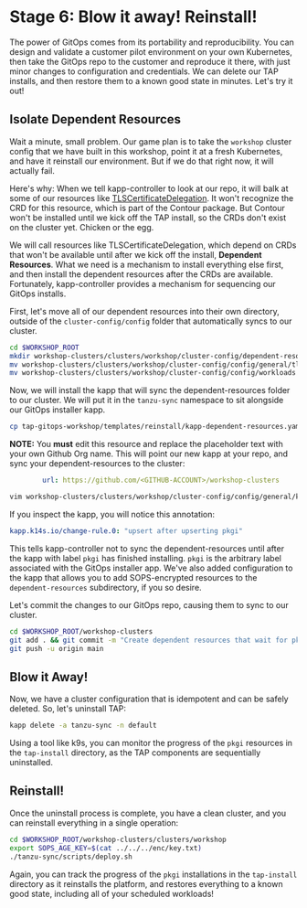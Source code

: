 # Stage 6: Blow it away! Reinstall!

The power of GitOps comes from its portability and reproducibility. You can design and validate a customer pilot environment on your own Kubernetes, then take the GitOps repo to the customer and reproduce it there, with just minor changes to configuration and credentials. We can delete our TAP installs, and then restore them to a known good state in minutes. Let's try it out!

## Isolate Dependent Resources

Wait a minute, small problem. Our game plan is to take the `workshop` cluster config that we have built in this workshop, point it at a fresh Kubernetes, and have it reinstall our environment. But if we do that right now, it will actually fail. 

Here's why: When we tell kapp-controller to look at our repo, it will balk at some of our resources like [TLSCertificateDelegation](templates/ingress/tls-certificate-delegation.yaml). It won't recognize the CRD for this resource, which is part of the Contour package. But Contour won't be installed until we kick off the TAP install, so the CRDs don't exist on the cluster yet. Chicken or the egg.

We will call resources like TLSCertificateDelegation, which depend on CRDs that won't be available until after we kick off the install, **Dependent Resources**. What we need is a mechanism to install everything else first, and then install the dependent resources after the CRDs are available. Fortunately, kapp-controller provides a mechanism for sequencing our GitOps installs.

First, let's move all of our dependent resources into their own directory, outside of the `cluster-config/config` folder that automatically syncs to our cluster.

```bash
cd $WORKSHOP_ROOT
mkdir workshop-clusters/clusters/workshop/cluster-config/dependent-resources
mv workshop-clusters/clusters/workshop/cluster-config/config/general/tls-certificate-delegation.yaml workshop-clusters/clusters/workshop/cluster-config/dependent-resources
mv workshop-clusters/clusters/workshop/cluster-config/config/workloads workshop-clusters/clusters/workshop/cluster-config/dependent-resources
```

Now, we will install the kapp that will sync the dependent-resources folder to our cluster. We will put it in the `tanzu-sync` namespace to sit alongside our GitOps installer kapp.

```bash
cp tap-gitops-workshop/templates/reinstall/kapp-dependent-resources.yaml workshop-clusters/clusters/workshop/cluster-config/config/general
```

**NOTE:** You **must** edit this resource and replace the placeholder text with your own Github Org name. This will point our new kapp at your repo, and sync your dependent-resources to the cluster:

```yaml
        url: https://github.com/<GITHUB-ACCOUNT>/workshop-clusters
```

```bash
vim workshop-clusters/clusters/workshop/cluster-config/config/general/kapp-dependent-resources.yaml
```

If you inspect the kapp, you will notice this annotation:
```yaml
kapp.k14s.io/change-rule.0: "upsert after upserting pkgi"
```

This tells kapp-controller not to sync the dependent-resources until after the kapp with label `pkgi` has finished installing. `pkgi` is the arbitrary label associated with the GitOps installer app. We've also added configuration to the kapp that allows you to add SOPS-encrypted resources to the `dependent-resources` subdirectory, if you so desire.

Let's commit the changes to our GitOps repo, causing them to sync to our cluster.

```bash
cd $WORKSHOP_ROOT/workshop-clusters
git add . && git commit -m "Create dependent resources that wait for pkgi"
git push -u origin main
```

## Blow it Away!

Now, we have a cluster configuration that is idempotent and can be safely deleted. So, let's uninstall TAP:

```bash
kapp delete -a tanzu-sync -n default
```

Using a tool like k9s, you can monitor the progress of the `pkgi` resources in the `tap-install` directory, as the TAP components are sequentially uninstalled.

## Reinstall!

Once the uninstall process is complete, you have a clean cluster, and you can reinstall everything in a single operation:

```bash
cd $WORKSHOP_ROOT/workshop-clusters/clusters/workshop
export SOPS_AGE_KEY=$(cat ../../../enc/key.txt)
./tanzu-sync/scripts/deploy.sh
```

Again, you can track the progress of the `pkgi` installations in the `tap-install` directory as it reinstalls the platform, and restores everything to a known good state, including all of your scheduled workloads!
